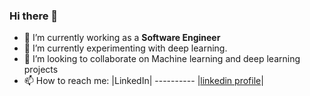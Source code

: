 ### Hi there 👋

- 🔭 I’m currently working as a **Software Engineer**
- 🌱 I’m currently experimenting with deep learning.
- 👯 I’m looking to collaborate on Machine learning and deep learning projects
- 📫 How to reach me:
         |LinkedIn|
         ----------
         |[linkedin profile](https://www.linkedin.com/in/srushti-pawar-783b91166)|
